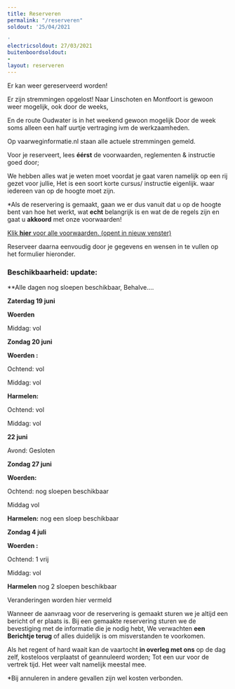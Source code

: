 ```yaml
---
title: Reserveren
permalink: "/reserveren"
soldout: '25/04/2021

'
electricsoldout: 27/03/2021
buitenboordsoldout:
- 
layout: reserveren
---
```


Er kan weer gereserveerd worden! 

Er zijn stremmingen opgelost!
Naar Linschoten en Montfoort is gewoon weer mogelijk, ook door de weeks,

En de route Oudwater is in het weekend gewoon mogelijk
Door de week soms alleen een half uurtje vertraging ivm de werkzaamheden.


Op vaarweginformatie.nl staan alle actuele stremmingen gemeld.

Voor je reserveert, lees **éérst** de voorwaarden, reglementen & instructie goed door; [](https://descheepsjongens.nl/voorwaarden)
   
We hebben alles wat je weten moet voordat je gaat varen namelijk op een rij gezet voor jullie, Het is een soort korte cursus/ instructie eigenlijk.
waar iedereen van op de hoogte moet zijn.

*Als de reservering is gemaakt, gaan we er dus vanuit dat u op de hoogte bent van hoe het werkt, wat **echt** belangrijk is en wat de de regels zijn en gaat u **akkoord** met onze voorwaarden!

[Klik **hier** voor alle voorwaarden. (opent in nieuw venster)](http://descheepsjongens.nl/voorwaarden)


Reserveer daarna eenvoudig door je gegevens en wensen in te vullen op het formulier hieronder.

### Beschikbaarheid: update: 

**Alle dagen nog sloepen beschikbaar, Behalve....

**Zaterdag 19 juni**

**Woerden**

Middag: vol


**Zondag 20 juni**

**Woerden :**

Ochtend: vol 

Middag: vol


**Harmelen:** 

Ochtend: vol

Middag: vol


**22 juni**

Avond: Gesloten


**Zondag 27 juni**

**Woerden:**

Ochtend: nog sloepen beschikbaar

Middag vol

**Harmelen:**  nog een sloep beschikbaar


**Zondag 4 juli**

**Woerden :** 

Ochtend: 1 vrij

Middag: vol

**Harmelen** nog 2 sloepen beschikbaar


Veranderingen worden hier vermeld


Wanneer de aanvraag voor de reservering is gemaakt sturen we je altijd een bericht of er plaats is.
Bij een gemaakte reservering sturen we de bevestiging met de informatie die je nodig hebt,
We verwachten **een Berichtje terug** of alles duidelijk is om misverstanden te voorkomen.

Als het regent of hard waait kan de vaartocht **in overleg met ons** op de dag zelf, kosteloos verplaatst of geannuleerd worden; Tot een uur voor de vertrek tijd. Het weer valt namelijk meestal mee.

*Bij annuleren in andere gevallen zijn wel kosten verbonden.